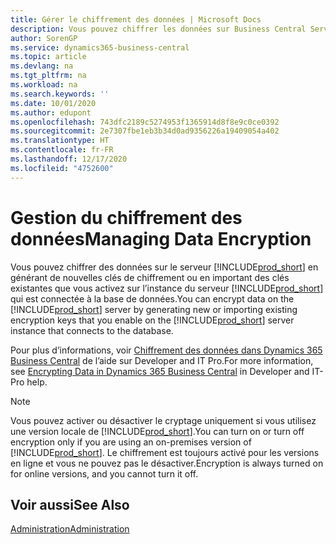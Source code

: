 ```yaml
---
title: Gérer le chiffrement des données | Microsoft Docs
description: Vous pouvez chiffrer les données sur Business Central Server en générant de nouvelles clés de cryptage ou en important de existantes que bous activez sur le serveur.
author: SorenGP
ms.service: dynamics365-business-central
ms.topic: article
ms.devlang: na
ms.tgt_pltfrm: na
ms.workload: na
ms.search.keywords: ''
ms.date: 10/01/2020
ms.author: edupont
ms.openlocfilehash: 743dfc2189c5274953f1365914d8f8e9c0ce0392
ms.sourcegitcommit: 2e7307fbe1eb3b34d0ad9356226a19409054a402
ms.translationtype: HT
ms.contentlocale: fr-FR
ms.lasthandoff: 12/17/2020
ms.locfileid: "4752600"
---
```

# <a name="managing-data-encryption"></a><span data-ttu-id="7c1cf-103">Gestion du chiffrement des données</span><span class="sxs-lookup"><span data-stu-id="7c1cf-103">Managing Data Encryption</span></span>
<span data-ttu-id="7c1cf-104">Vous pouvez chiffrer des données sur le serveur [!INCLUDE[prod_short](includes/prod_short.md)] en générant de nouvelles clés de chiffrement ou en important des clés existantes que vous activez sur l’instance du serveur [!INCLUDE[prod_short](includes/prod_short.md)] qui est connectée à la base de données.</span><span class="sxs-lookup"><span data-stu-id="7c1cf-104">You can encrypt data on the [!INCLUDE[prod_short](includes/prod_short.md)] server by generating new or importing existing encryption keys that you enable on the [!INCLUDE[prod_short](includes/prod_short.md)] server instance that connects to the database.</span></span>

<span data-ttu-id="7c1cf-105">Pour plus d’informations, voir [Chiffrement des données dans Dynamics 365 Business Central](/dynamics365/business-central/dev-itpro/developer/devenv-encrypting-data) de l’aide sur Developer and IT Pro.</span><span class="sxs-lookup"><span data-stu-id="7c1cf-105">For more information, see [Encrypting Data in Dynamics 365 Business Central](/dynamics365/business-central/dev-itpro/developer/devenv-encrypting-data) in Developer and IT-Pro help.</span></span>

> [!Note]
> <span data-ttu-id="7c1cf-106">Vous pouvez activer ou désactiver le cryptage uniquement si vous utilisez une version locale de [!INCLUDE[prod_short](includes/prod_short.md)].</span><span class="sxs-lookup"><span data-stu-id="7c1cf-106">You can turn on or turn off encryption only if you are using an on-premises version of [!INCLUDE[prod_short](includes/prod_short.md)].</span></span> <span data-ttu-id="7c1cf-107">Le chiffrement est toujours activé pour les versions en ligne et vous ne pouvez pas le désactiver.</span><span class="sxs-lookup"><span data-stu-id="7c1cf-107">Encryption is always turned on for online versions, and you cannot turn it off.</span></span>

## <a name="see-also"></a><span data-ttu-id="7c1cf-108">Voir aussi</span><span class="sxs-lookup"><span data-stu-id="7c1cf-108">See Also</span></span>  
[<span data-ttu-id="7c1cf-109">Administration</span><span class="sxs-lookup"><span data-stu-id="7c1cf-109">Administration</span></span>](admin-setup-and-administration.md)
